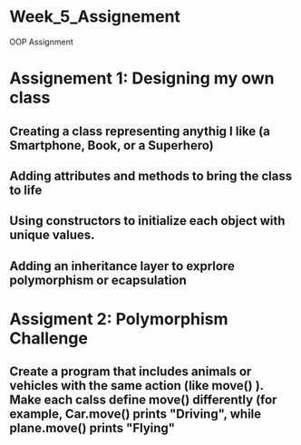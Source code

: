 # Week_5_Assignement
OOP Assignment

# Assignement 1: Designing my own class
## Creating a class representing anythig I like (a Smartphone, Book, or a Superhero)
## Adding attributes and methods to bring the class to life
## Using constructors to initialize each object with unique values.
## Adding an inheritance layer to exprlore polymorphism or ecapsulation

# Assigment 2: Polymorphism Challenge
## Create a program that includes animals or vehicles with the same action (like move() ). Make each calss define move() differently (for example, Car.move() prints "Driving", while plane.move() prints "Flying"
